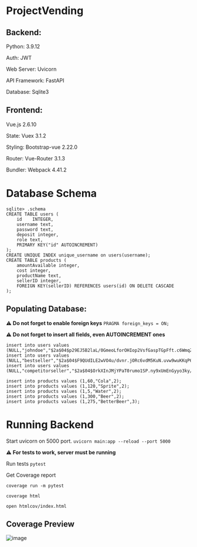 # ProjectVending

## Backend:

Python: 3.9.12

Auth: JWT

Web Server: Uvicorn

API Framework: FastAPI

Database: Sqlite3


## Frontend:

Vue.js 2.6.10

State: Vuex 3.1.2

Styling: Bootstrap-vue 2.22.0

Router: Vue-Router 3.1.3

Bundler: Webpack 4.41.2


# Database Schema
```
sqlite> .schema
CREATE TABLE users (
    id    INTEGER,
    username text,
    password text,
    deposit integer,
    role text,
    PRIMARY KEY("id" AUTOINCREMENT)
);
CREATE UNIQUE INDEX unique_username on users(username);
CREATE TABLE products (
    amountAvailable integer,
    cost integer,
    productName text,
    sellerID integer,
    FOREIGN KEY(sellerID) REFERENCES users(id) ON DELETE CASCADE
);
```

## Populating Database:
:warning: **Do not forget to enable foreign keys** `PRAGMA foreign_keys = ON;`


:warning: **Do not forget to insert all fields, even AUTOINCREMENT ones**

```
insert into users values (NULL,"johndoe","$2a$04$p29EJ5B2laL/0GmeoLforOHIop2VsfGaspTGpFft.c6WmqZw/uWvq",0,"buyer");
insert into users values (NULL,"bestseller","$2a$04$F9QUdILE2wVO4u/dvnr.jORc6vdM5KuN.uvw9wuKKqP6pk2voS0im",0,"seller");
insert into users values (NULL,"competitorseller","$2a$04$OrkXInJMjYPaT0rumo1SP.ny9xUmEnGyyo3ky/uqUh6dyKm5yPqDO",0,"seller");

insert into products values (1,60,"Cola",2);
insert into products values (1,120,"Sprite",2);
insert into products values (1,5,"Water",2);
insert into products values (1,300,"Beer",2);
insert into products values (1,275,"BetterBeer",3);
```


# Running Backend

Start uvicorn on 5000 port.
 `uvicorn main:app --reload --port 5000`
 
 :warning: **For tests to work, server must be running**

 Run tests
 `pytest`
 
 Get Coverage report
 ```
 coverage run -m pytest
 
 coverage html
 
 open htmlcov/index.html
 ```
 
 ## Coverage Preview
![image](https://user-images.githubusercontent.com/39850379/175528633-5fde492d-2a30-4ba8-a207-a47f17cd76d0.png)


